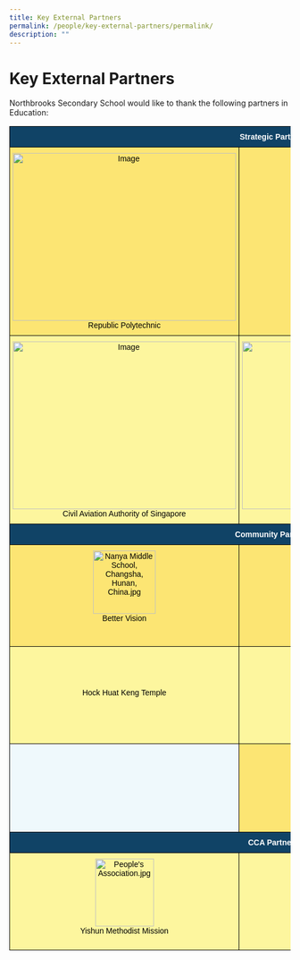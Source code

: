 ```yaml
---
title: Key External Partners
permalink: /people/key-external-partners/permalink/
description: ""
---
```

Key External Partners
=====================

Northbrooks Secondary School would like to thank the following partners in Education:


<style type="text/css">
.tg  {border-collapse:collapse;border-spacing:0;}
.tg td{border-color:black;border-style:solid;border-width:1px;font-family:Arial, sans-serif;font-size:14px;
  overflow:hidden;padding:10px 5px;word-break:normal;}
.tg th{border-color:black;border-style:solid;border-width:1px;font-family:Arial, sans-serif;font-size:14px;
  font-weight:normal;overflow:hidden;padding:10px 5px;word-break:normal;}
.tg .tg-q37k{background-color:#EFF9FC;color:#505050;text-align:center;vertical-align:top}
.tg .tg-cpfs{background-color:#FDF69E;color:#000000;text-align:center;vertical-align:top}
.tg .tg-g80p{background-color:#FCE573;color:#000000;text-align:center;vertical-align:top}
.tg .tg-nxuf{background-color:#FDF69E;color:#505050;text-align:center;vertical-align:top}
.tg .tg-rgfc{background-color:#FCE573;color:#505050;text-align:center;vertical-align:top}
.tg .tg-j84g{background-color:#EFF9FC;color:#505050;text-align:center;vertical-align:middle}
.tg .tg-py7v{background-color:#104366;color:#FFF;font-weight:bold;text-align:center;vertical-align:top}
.tg .tg-sfy1{background-color:#FDF69E;color:#330001;text-align:center;vertical-align:top}
.tg .tg-oxd4{background-color:#FCE573;color:#330001;text-align:center;vertical-align:top}
</style>
<table class="tg">
<thead>
  <tr>
    <th class="tg-py7v" colspan="3"><span style="color:#FFF">Strategic Partners</span></th>
  </tr>
</thead>
<tbody>
  <tr>
    <td class="tg-g80p"><img src="https://northbrookssec.moe.edu.sg/qql/slot/u162/Partners/RP_Logo.gif" alt="Image" width="400" height="300"><br><span style="font-weight:400;font-style:normal">Republic Polytechnic</span><br></td>
    <td class="tg-g80p"><img src="https://northbrookssec.moe.edu.sg/qql/slot/u162/Partners/PA%20Water%20Venture.jpg" alt="PA Water Venture.jpg" width="155" height="100"><br><span style="font-weight:400;font-style:normal">PA Water Venture</span><br></td>
    <td class="tg-rgfc"><span style="color:#000">Osports Pte Ltd</span><br><br></td>
  </tr>
  <tr>
    <td class="tg-cpfs"><img src="https://northbrookssec.moe.edu.sg/qql/slot/u162/Partners/CAAS.jpg" alt="Image" width="400" height="300"><br><span style="font-weight:400;font-style:normal">Civil Aviation Authority of Singapore</span><br></td>
    <td class="tg-cpfs"><img src="https://northbrookssec.moe.edu.sg/qql/slot/u162/Partners/Temasek%20Poly.jpg" alt="Image" width="400" height="300"><br><span style="font-weight:400;font-style:normal">Temasek Polytechnic</span><br></td>
    <td class="tg-cpfs"><img src="https://northbrookssec.moe.edu.sg/qql/slot/u162/Partners/nanya_middle.jpg" alt="Nanya Middle School, Changsha, Hunan, China.jpg" width="112" height="113"><br><span style="font-weight:400;font-style:normal">Nanya Middle School, Changsha, Hunan, China</span><br></td>
  </tr>
  <tr>
    <td class="tg-py7v" colspan="3">Community Partners</td>
  </tr>
  <tr>
    <td class="tg-g80p"><img src="https://northbrookssec.moe.edu.sg/qql/slot/u162/Partners/Better%20Vision.jpg" alt="Nanya Middle School, Changsha, Hunan, China.jpg" width="112" height="113"><br><span style="font-weight:400;font-style:normal">Better Vision</span><br></td>
    <td class="tg-rgfc"><br><br><br><br><span style="color:#000">Mystique Hair Academy</span></td>
    <td class="tg-g80p"><img src="https://northbrookssec.moe.edu.sg/qql/slot/u162/Partners/Yishun%20NPC.jpg" alt="Nanya Middle School, Changsha, Hunan, China.jpg" width="112" height="113"><br><span style="font-weight:400;font-style:normal">Yishun North Neighbourhood Police Centre</span><br></td>
  </tr>
  <tr>
    <td class="tg-nxuf"><br><br><br><br><span style="color:#000">Hock Huat Keng Temple</span></td>
    <td class="tg-cpfs"><img src="https://northbrookssec.moe.edu.sg/qql/slot/u162/Partners/.tn.The%20CAPE%20of%20Colours%20Ltd.jpg.2.jpg" alt="Nanya Middle School, Changsha, Hunan, China.jpg" width="112" height="113"><br><span style="font-weight:400;font-style:normal">The CAPE of Colours Ltd</span><br></td>
    <td class="tg-sfy1"><img src="https://northbrookssec.moe.edu.sg/qql/slot/u162/Partners/Nee%20Soon%20East%20and%20Nee%20Soon%20South%20CC.jpg" alt="People's Association.jpg" width="105" height="121"><br><span style="font-weight:400;font-style:normal">People's Association</span><br></td>
  </tr>
  <tr>
    <td class="tg-q37k"><span style="color:#000"> </span></td>
    <td class="tg-oxd4"><img src="https://northbrookssec.moe.edu.sg/qql/slot/u162/Partners/Nee%20Soon%20Group%20Representative%20Constituency.jpg" alt="People's Association.jpg" width="105" height="121"><br><span style="font-weight:400;font-style:normal">Sembawang GRC</span><br></td>
    <td class="tg-j84g"></td>
  </tr>
  <tr>
    <td class="tg-py7v" colspan="3">CCA Partners</td>
  </tr>
  <tr>
    <td class="tg-cpfs"><img src="https://northbrookssec.moe.edu.sg/qql/slot/u162/Partners/Yishun%20Methodist%20Mission.jpg" alt="People's Association.jpg" width="105" height="121"><br><span style="font-weight:400;font-style:normal">Yishun Methodist Mission</span><br></td>
    <td class="tg-cpfs"><img src="https://northbrookssec.moe.edu.sg/qql/slot/u162/Partners/.tn.NEA.jpg.2.jpg" alt="People's Association.jpg" width="105" height="121"><br><span style="font-weight:400;font-style:normal">National Environment Agency</span><br></td>
    <td class="tg-cpfs"><img src="https://northbrookssec.moe.edu.sg/qql/slot/u162/Partners/Singapore%20Youth%20Flying%20Club.jpg" alt="People's Association.jpg" width="105" height="121"><br><span style="font-weight:400;font-style:normal">Singapore Youth Flying Club</span><br></td>
  </tr>
</tbody>
</table>